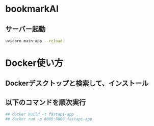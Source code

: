 # bookmarkAI

## サーバー起動
```bash
uvicorn main:app --reload
```


# Docker使い方
## Dockerデスクトップと検索して、インストール
## 以下のコマンドを順次実行
```bash
## docker build -t fastapi-app . 
## docker run -p 8000:8000 fastapi-app
```
